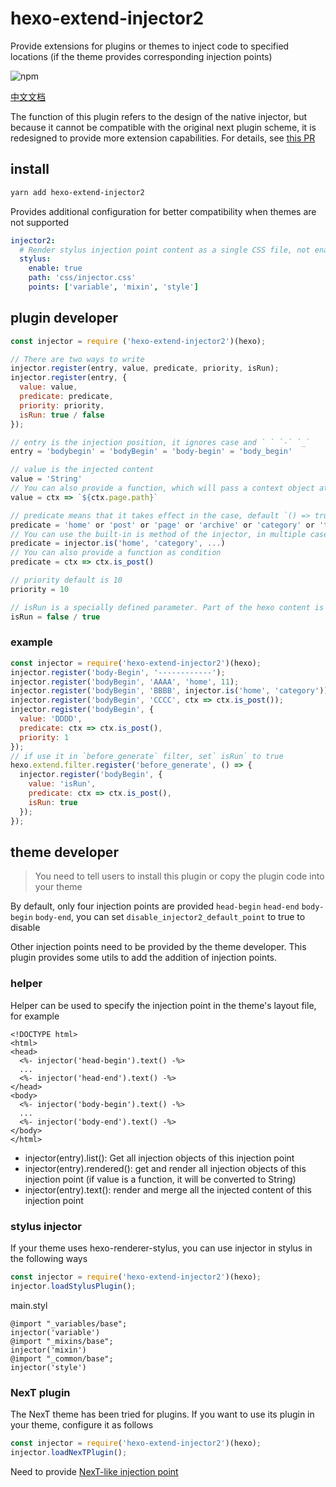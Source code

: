 # hexo-extend-injector2

Provide extensions for plugins or themes to inject code to specified locations (if the theme provides corresponding injection points)

![npm](https://img.shields.io/npm/v/hexo-extend-injector2.svg)

[中文文档](README-ZH.md)

The function of this plugin refers to the design of the native injector, but because it cannot be compatible with the original next plugin scheme, it is redesigned to provide more extension capabilities. For details, see [this PR](https://github.com/jiangtj/hexo-theme-cake/pull/39)

## install

```bash
yarn add hexo-extend-injector2
```

Provides additional configuration for better compatibility when themes are not supported

```yml
injector2:
  # Render stylus injection point content as a single CSS file, not enabled by default
  stylus:
    enable: true
    path: 'css/injector.css'
    points: ['variable', 'mixin', 'style']
```

## plugin developer

```js
const injector = require ('hexo-extend-injector2')(hexo);

// There are two ways to write
injector.register(entry, value, predicate, priority, isRun);
injector.register(entry, {
  value: value,
  predicate: predicate,
  priority: priority,
  isRun: true / false
});

// entry is the injection position, it ignores case and ` ` `-` `_`
entry = 'bodybegin' = 'bodyBegin' = 'body-begin' = 'body_begin'

// value is the injected content
value = 'String'
// You can also provide a function, which will pass a context object at the injection point (may be empty)
value = ctx => `${ctx.page.path}`

// predicate means that it takes effect in the case, default `() => true`
predicate = 'home' or 'post' or 'page' or 'archive' or 'category' or 'tag'
// You can use the built-in is method of the injector, in multiple cases
predicate = injector.is('home', 'category', ...)
// You can also provide a function as condition
predicate = ctx => ctx.is_post()

// priority default is 10
priority = 10

// isRun is a specially defined parameter. Part of the hexo content is reloaded after the file is changed. When reloading, the content of isRun is true will clear to avoid repeated loading.
isRun = false / true
```

### example

```js
const injector = require('hexo-extend-injector2')(hexo);
injector.register('body-Begin', '------------');
injector.register('bodyBegin', 'AAAA', 'home', 11);
injector.register('bodyBegin', 'BBBB', injector.is('home', 'category'));
injector.register('bodyBegin', 'CCCC', ctx => ctx.is_post());
injector.register('bodyBegin', {
  value: 'DDDD',
  predicate: ctx => ctx.is_post(),
  priority: 1
});
// if use it in `before_generate` filter, set` isRun` to true
hexo.extend.filter.register('before_generate', () => {
  injector.register('bodyBegin', {
    value: 'isRun',
    predicate: ctx => ctx.is_post(),
    isRun: true
  });
});
```

## theme developer

> You need to tell users to install this plugin or copy the plugin code into your theme

By default, only four injection points are provided `head-begin` `head-end` `body-begin` `body-end`, you can set `disable_injector2_default_point` to true to disable

Other injection points need to be provided by the theme developer. This plugin provides some utils to add the addition of injection points.

### helper

Helper can be used to specify the injection point in the theme's layout file, for example

```ejs
<!DOCTYPE html>
<html>
<head>
  <%- injector('head-begin').text() -%>
  ...
  <%- injector('head-end').text() -%>
</head>
<body>
  <%- injector('body-begin').text() -%>
  ...
  <%- injector('body-end').text() -%>
</body>
</html>
```

- injector(entry).list(): Get all injection objects of this injection point  
- injector(entry).rendered(): get and render all injection objects of this injection point (if value is a function, it will be converted to String)  
- injector(entry).text(): render and merge all the injected content of this injection point  

### stylus injector

If your theme uses hexo-renderer-stylus, you can use injector in stylus in the following ways

```js
const injector = require('hexo-extend-injector2')(hexo);
injector.loadStylusPlugin();
```

main.styl
```styl
@import "_variables/base";
injector('variable')
@import "_mixins/base";
injector('mixin')
@import "_common/base";
injector('style')
```

### NexT plugin

The NexT theme has been tried for plugins. If you want to use its plugin in your theme, configure it as follows

```js
const injector = require('hexo-extend-injector2')(hexo);
injector.loadNexTPlugin();
```

Need to provide [NexT-like injection point](lib/next-point.js)
